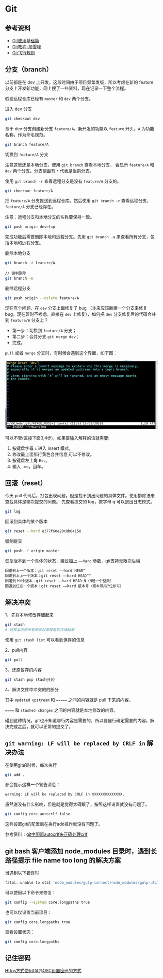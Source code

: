 # Git

## 参考资料

- [Git使用基础篇](http://www.open-open.com/lib/view/open1332904495999.html)
- [Git教程-廖雪峰](http://www.liaoxuefeng.com/wiki/0013739516305929606dd18361248578c67b8067c8c017b000)
- [Git飞行规则](https://github.com/k88hudson/git-flight-rules/blob/master/README_zh-CN.md)

## 分支（branch）

以前都是在 dev 上开发，这段时间由于项目频繁发版，所以考虑在新的 feature 分支上开发新功能，网上搜了一些资料，现在记录一下整个流程。

假设远程仓库已经有 `master` 和 `dev` 两个分支。

进入 dev 分支

```bash
git checkout dev
```

基于 dev 分支创建新分支 `feature/A`。新开发的功能以 `feature` 开头，`A` 为功能名称，作为命名规范。

```bash
git branch feature/A
```

切换到 `feature/A` 分支

注意这里还是本地分支，使用 `git branch` 查看本地分支， 会显示 `feature/A` 和 `dev` 两个分支。分支前面有 `*` 代表是当前分支。

使用 `git branch -r` 查看远程分支是没有 `feature/A` 分支的。

```bash
git checkout feature/A
```

把 `feature/A` 分支推送到远程仓库。然后使用 `git branch -r` 查看远程分支， `feature/A` 分支已经存在。

注意：远程分支和本地分支的名称要保持一致。

```bash
git push origin develop
```

完成功能后需要删除本地和远程分支。先用 `git branch -a` 来查看所有分支，包括本地和远程分支。

删除本地分支

```bash
git branch -d feature/A

// 强制删除
git branch -D
```

删除远程分支

```bash
git push origin --delete feature/A
```

现在有个问题，在 `dev` 分支上面修复了 bug （本来应该新建一个分支来修复bug，现在暂时不考虑，直接在 `dev` 上修复），如何把 `dev` 分支修复后的代码合并到 `feature/A` 分支上？

- 第一步：切换到 `feature/A` 分支；
- 第二步：合并分支 `git merge dev`；
- 完成。

`pull` 或者 `merge` 分支时，有时候会遇到这个界面，如下图：

![img](./images/merge-error.jpg)

可以不管(直接下面3,4步)，如果要输入解释的话就需要:

1. 按键盘字母 `i` 进入 insert 模式。
2. 修改最上面那行黄色合并信息,可以不修改。
3. 按键盘左上角 `Esc`。
4. 输入 `:wq`，回车。

## 回滚（reset）

今天 pull 代码后，打包出现问题，但是找不到出问题的具体文件。使用排除法来查找具体是哪次提交的问题。
先查看提交的 log，按字母 q 可以退出日志模式。

```bash
git log
```

回滚到具体的某个版本

```bash
git reset --hard e377f60e28c8b84158
```

强制提交

```bash
git push -f origin master
```

恢复版本到一个具体的状态，建议加上 `––hard` 参数，git支持无限次后悔

```bash
回退到上一个版本：git reset ––hard HEAD^
回退到上上一个版本：git reset ––hard HEAD^^
回退到上N个版本：git reset ––hard HEAD~N（N是一个整数）
回退到任意一个版本：git reset ––hard 版本号（版本号用7位即可）
```

## 解决冲突

1、先将本地修改存储起来

```bash
git stash
# 这样本地的所有修改就都被暂时存储起来
```

使用 `git stash list` 可以看到保存的信息

2、pull内容

```bash
git pull
```

3、还原暂存的内容

```bash
git stash pop stash@{0}
```

4、解决文件中冲突的的部分

其中 `Updated upstream` 和 `=====` 之间的内容就是 pull 下来的内容。

`====` 和 `stashed changes` 之间的内容就是本地修改的内容。

碰到这种情况，git也不知道哪行内容是需要的，所以要自行确定需要的内容。解决完成之后，就可以正常的提交了。

## `git warning: LF will be replaced by CRLF in` 解决办法

在使用git的时候，每次执行

```bash
git add .
```

都会提示这样一个警告消息：

```bash
warning: LF will be replaced by CRLF in XXXXXXXXXXXXXX.
```

虽然说没有什么影响，但是就是觉得太碍眼了，按照这样设置就没有问题了。

```bash
git config core.autocrlf false
```

这样设置git的配置后在执行add操作就没有问题了。

参考资料：[git中配置autocrlf来正确处理crlf](http://blog.csdn.net/lysc_forever/article/details/42835203)

## git bash 客户端添加 node_modules 目录时，遇到长路径提示 file name too long 的解决方案

当遇到以下错误时

```bash
fatal: unable to stat 'node_modules/gulp-connect/node_modules/gulp-util/node_modules/dateformat/node_modules/meow/node_modules/normalize-package-data/node_modules/validate-npm-package-license/node_modules/spdx-expression-parse/parser.generated.js': Filename too long
```

可以使用以下命令来修复：

```bash
git config --system core.longpaths true
```

也可以仅设置当前项目：

```bash
git config core.longpaths true
```

查看设置状态：

```bash
git config core.longpaths
```

## 记住密码

[Https方式使用Git@OSC设置密码的方式](http://git.oschina.net/oschina/git-osc/issues/2586)